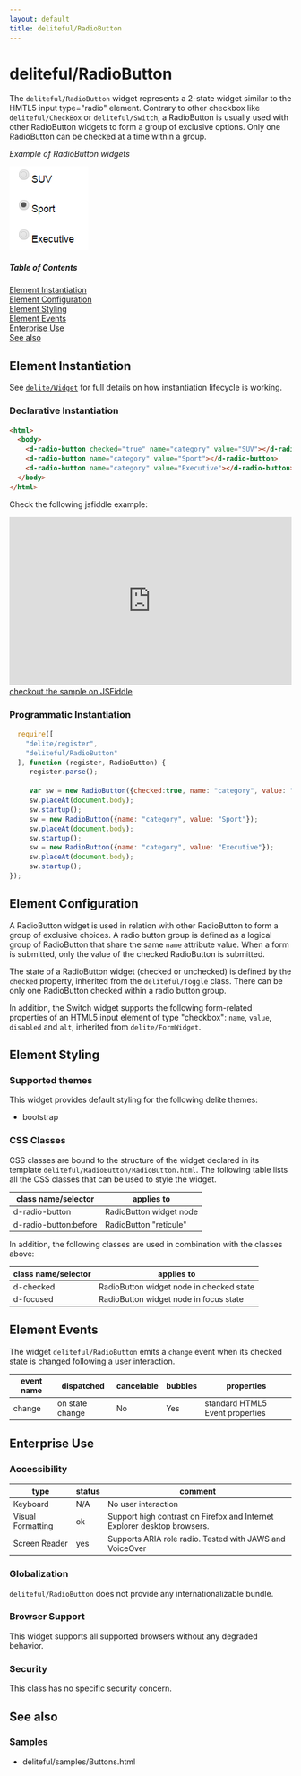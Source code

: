 ```yaml
---
layout: default
title: deliteful/RadioButton
---
```


# deliteful/RadioButton

The `deliteful/RadioButton` widget represents a 2-state widget similar to the HMTL5 input type="radio" element.
Contrary to other checkbox  like `deliteful/CheckBox` or `deliteful/Switch`, a RadioButton is usually used with other
RadioButton widgets to form a group of exclusive options. Only one RadioButton can be checked at a time within a group.

*Example of RadioButton widgets* 

![RadioButton (Bootstrap)](images/RadioButton1.png)

##### Table of Contents
[Element Instantiation](#instantiation)  
[Element Configuration](#configuration)  
[Element Styling](#styling)  
[Element Events](#events)  
[Enterprise Use](#enterprise)  
[See also](#seealso)

<a name="instantiation"></a>
## Element Instantiation

See [`delite/Widget`](/delite/docs/master/Widget.html) for full details on how instantiation lifecycle is working.

### Declarative Instantiation

```html
<html>
  <body>
    <d-radio-button checked="true" name="category" value="SUV"></d-radio-button>
    <d-radio-button name="category" value="Sport"></d-radio-button>
    <d-radio-button name="category" value="Executive"></d-radio-button>
  </body>
</html>
```

Check the following jsfiddle example:
<iframe width="100%" height="300" src="http://jsfiddle.net/ibmjs/p22Lj0fn/embedded/result,html,css,js" 
allowfullscreen="allowfullscreen" frameborder="0"></iframe>
<a href="http://jsfiddle.net/ibmjs/p22Lj0fn/">checkout the sample on JSFiddle</a></iframe>

### Programmatic Instantiation

```js
  require([
    "delite/register",
    "deliteful/RadioButton"
  ], function (register, RadioButton) {
     register.parse();

     var sw = new RadioButton({checked:true, name: "category", value: "SUV"});
     sw.placeAt(document.body);
     sw.startup();
     sw = new RadioButton({name: "category", value: "Sport"});
     sw.placeAt(document.body);
     sw.startup();
     sw = new RadioButton({name: "category", value: "Executive"});
     sw.placeAt(document.body);
     sw.startup();
});
```

<a name="configuration"></a>
## Element Configuration

A RadioButton widget is used in relation with other RadioButton to form a group of exclusive choices. A radio button
group is defined as a logical group of RadioButton that share the same `name` attribute value. When a form is submitted,
only the value of the checked RadioButton is submitted.

The state of a RadioButton widget (checked or unchecked) is defined by the `checked` property, inherited from the 
`deliteful/Toggle` class. There can be only one RadioButton checked within a radio button group.

In addition, the Switch widget supports the following form-related properties of an HTML5 input element of 
type "checkbox": `name`, `value`, `disabled` and `alt`, inherited from `delite/FormWidget`.

<a name="styling"></a>
## Element Styling

### Supported themes

This widget provides default styling for the following delite themes:

* bootstrap

### CSS Classes

CSS classes are bound to the structure of the widget declared in its template `deliteful/RadioButton/RadioButton.html`.
The following table lists all the CSS classes that can be used to style the widget. 

|class name/selector|applies to|
|----------|----------|
|d-radio-button|RadioButton widget node
|d-radio-button:before|RadioButton "reticule"
In addition, the following classes are used in combination with the classes above:

|class name/selector|applies to|
|----------|----------|
|d-checked|RadioButton widget node in checked state
|d-focused|RadioButton widget node in focus state

<a name="events"></a>
## Element Events
The widget `deliteful/RadioButton` emits a `change` event when its checked state is changed following a user interaction.

|event name|dispatched|cancelable|bubbles|properties|
|----------|----------|----------|-------|----------|
|change|on state change|No |Yes|standard HTML5 Event properties|

<a name="enterprise"></a>
## Enterprise Use

### Accessibility
|type|status|comment|
|----|------|-------|
|Keyboard|N/A|No user interaction|
|Visual Formatting|ok|Support high contrast on Firefox and Internet Explorer desktop browsers.|
|Screen Reader|yes|Supports ARIA role radio. Tested with JAWS and VoiceOver|

### Globalization

`deliteful/RadioButton` does not provide any internationalizable bundle.

### Browser Support
This widget supports all supported browsers without any degraded behavior.

### Security

This class has no specific security concern.

<a name="seealso"></a>
## See also
### Samples
- deliteful/samples/Buttons.html